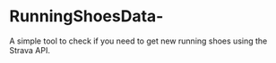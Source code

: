 # RunningShoesData-
A simple tool to check if you need to get new running shoes using the Strava API.
